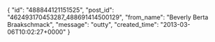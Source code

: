  {
   "id": "488844121151525",
   "post_id": "462493170453287_488691414500129",
   "from_name": "Beverly Berta Braakschmack",
   "message": "outty",
   "created_time": "2013-03-06T10:02:27+0000"
 }
